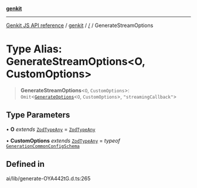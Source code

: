 [**genkit**](../README.md)

***

[Genkit JS API reference](../../README.md) / [genkit](../README.md) / [/](../README.md) / GenerateStreamOptions

# Type Alias: GenerateStreamOptions\<O, CustomOptions\>

> **GenerateStreamOptions**\<`O`, `CustomOptions`\>: `Omit`\<[`GenerateOptions`](../interfaces/GenerateOptions.md)\<`O`, `CustomOptions`\>, `"streamingCallback"`\>

## Type Parameters

• **O** *extends* [`ZodTypeAny`](../namespaces/z/type-aliases/ZodTypeAny.md) = [`ZodTypeAny`](../namespaces/z/type-aliases/ZodTypeAny.md)

• **CustomOptions** *extends* [`ZodTypeAny`](../namespaces/z/type-aliases/ZodTypeAny.md) = *typeof* [`GenerationCommonConfigSchema`](../variables/GenerationCommonConfigSchema.md)

## Defined in

ai/lib/generate-OYA442tG.d.ts:265
